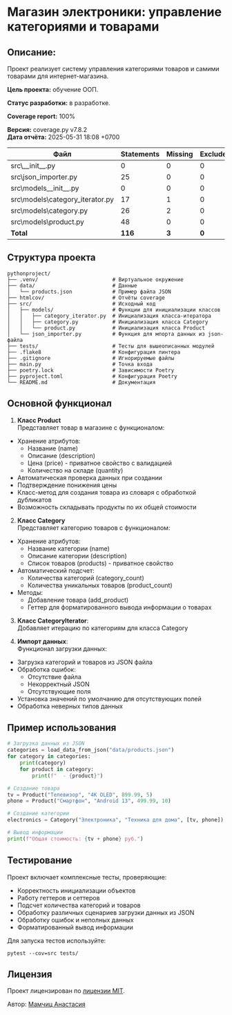 # Магазин электроники: управление категориями и товарами

## Описание: 

Проект реализует систему управления категориями товаров и самими товарами для интернет-магазина.

**Цель проекта:** обучение ООП.

**Статус разработки:** в разработке.

**Coverage report:** 100%

**Версия:** coverage.py v7.8.2  
**Дата отчёта:** 2025-05-31 18:08 +0700

| Файл                      | Statements | Missing | Excluded | Coverage |
|---------------------------|------------|---------|----------|----------|
| src\\_\_init\_\_.py       | 0          | 0       | 0 | 100%     |
| src\json_importer.py      | 25         | 0       | 0 | 100%     |
| src\models\_\_init\_\_.py | 0          | 0       | 0 | 100%     |
| src\models\category_iterator.py    | 17         | 1       | 0 | 94%      |
| src\models\category.py    | 26         | 2       | 0 | 92%      |
| src\models\product.py     | 48         | 0       | 0 | 100%     |
| **Total**                 | **116**    | **3**   | **0**    | **97%**  |

## Структура проекта

```
pythonproject/
├── .venv/                        # Виртуальное окружение
├── data/                         # Данные
│   └── products.json             # Пример файла JSON
├── htmlcov/                      # Отчёты coverage
├── src/                          # Исходный код
│   ├── models/                   # Функции для инициализации классов
│   │   ├── category_iterator.py  # Инициализация класса-итератора
│   │   ├── category.py           # Инициализация класса Сategory
│   │   └── product.py            # Инициализация класса Product
│   └── json_importer.py          # Функция для мпорта данных из json-файла
├── tests/                        # Тесты для вышеописанных модулей
├── .flake8                       # Конфигурация линтера
├── .gitignore                    # Игнорируемые файлы
├── main.py                       # Точка входа
├── poetry.lock                   # Зависимости Poetry
├── pyproject.toml                # Конфигурация Poetry
└── README.md                     # Документация
```

## Основной функционал

1. **Класс Product**  
Представляет товар в магазине с функционалом:
- Хранение атрибутов:
  - Название (name)
  - Описание (description)
  - Цена (price) - приватное свойство с валидацией
  - Количество на складе (quantity)
- Автоматическая проверка данных при создании
- Подтверждение понижения цены
- Класс-метод для создания товара из словаря с обработкой дубликатов
- Возможность складывать продукты по их общей стоимости

2. **Класс Category**  
Представляет категорию товаров с функционалом:
- Хранение атрибутов:
  - Название категории (name)
  - Описание категории (description)
  - Список товаров (products) - приватное свойство
- Автоматический подсчет:
  - Количества категорий (category_count)
  - Количества уникальных товаров (product_count)
- Методы:
  - Добавление товара (add_product)
  - Геттер для форматированного вывода информации о товарах

3. **Класс CategoryIterator**:  
Добавляет итерацию по категориям для класса Category


4. **Импорт данных**:  
Функционал загрузки данных:
- Загрузка категорий и товаров из JSON файла
- Обработка ошибок:
  - Отсутствие файла
  - Некорректный JSON
  - Отсутствующие поля
- Установка значений по умолчанию для отсутствующих полей
- Обработка неверных типов данных
## Пример использования

```python
# Загрузка данных из JSON
categories = load_data_from_json("data/products.json")
for category in categories:
    print(category)
    for product in category:
        print(f"  - {product}")

# Создание товара
tv = Product("Телевизор", "4K OLED", 899.99, 5)
phone = Product("Смартфон", "Android 13", 499.99, 10)

# Создание категории
electronics = Category("Электроника", "Техника для дома", [tv, phone])

# Вывод информации
print(f"Общая стоимость: {tv + phone} руб.")
```

## Тестирование

Проект включает комплексные тесты, проверяющие:  
- Корректность инициализации объектов  
- Работу геттеров и сеттеров
- Подсчет количества категорий и товаров
- Обработку различных сценариев загрузки данных из JSON
- Обработку ошибок и неполных данных
- Форматированный вывод информации


Для запуска тестов используйте:
```
pytest --cov=src tests/
```

## Лицензия
Проект лицензирован по [лицензии MIT](LICENSE).

Автор: [Мамчиц Анастасия](https://github.com/MamchitsAnastasia)
